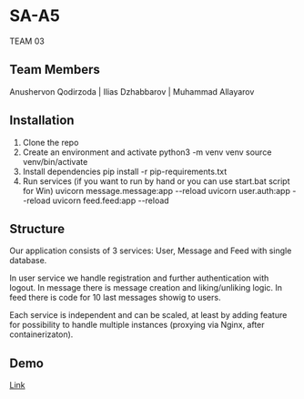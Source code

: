 # SA-A5

TEAM 03

## Team Members

Anushervon Qodirzoda | Ilias Dzhabbarov  |  Muhammad Allayarov

## Installation

1. Clone the repo
2. Create an environment and activate
python3 -m venv venv
source venv/bin/activate
3. Install dependencies
pip install -r pip-requirements.txt
4. Run services (if you want to run by hand or you can use start.bat script for Win)
uvicorn message.message:app --reload
uvicorn user.auth:app --reload
uvicorn feed.feed:app --reload

## Structure

Our application consists of 3 services: User, Message and Feed with single database.

In user service we handle registration and further authentication with logout. In message there is message creation and liking/unliking logic. In feed there is code for 10 last messages showig to users. 

Each service is independent and can be scaled, at least by adding feature for possibility to handle multiple instances (proxying via Nginx, after containerizaton).

## Demo

[Link]()
